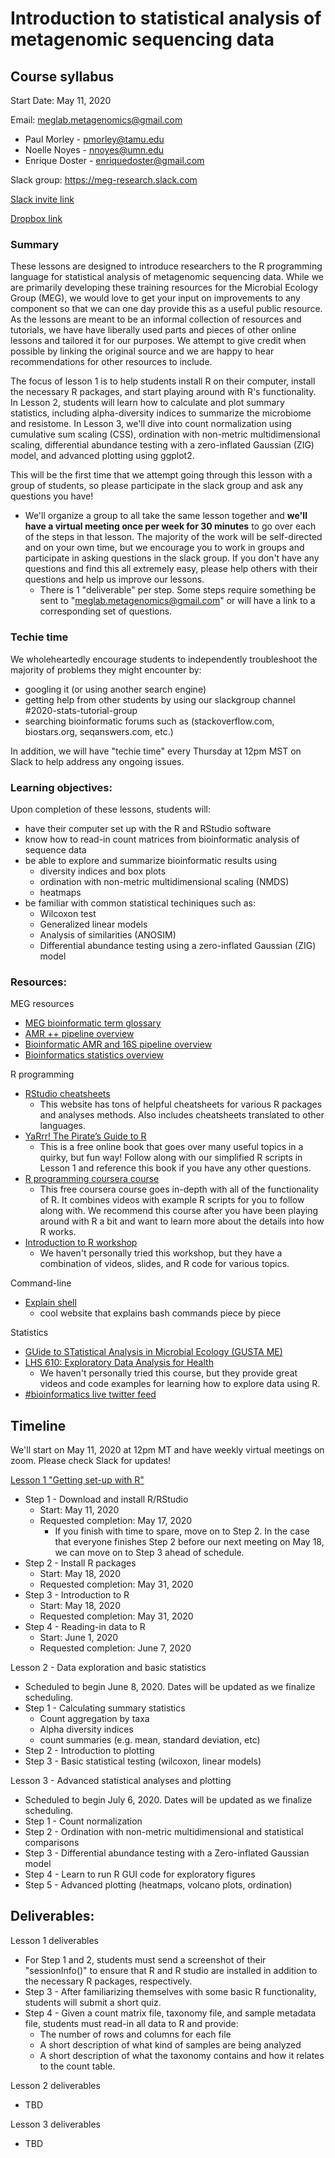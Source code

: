 # Introduction to statistical analysis of metagenomic sequencing data
## Course syllabus
Start Date: May 11, 2020

Email: meglab.metagenomics@gmail.com
  * Paul Morley - pmorley@tamu.edu
  * Noelle Noyes - nnoyes@umn.edu
  * Enrique Doster - enriquedoster@gmail.com

Slack group: https://meg-research.slack.com

[Slack invite link](https://join.slack.com/t/meg-research/shared_invite/zt-ej7f576o-QfNwH_yfg0ljyvk3K~ORDg)

[Dropbox link](https://www.dropbox.com/sh/1xvpvxecesddfsc/AADYGmwC1p52eBeYjy_4qJ_-a?dl=0)

### Summary
These lessons are designed to introduce researchers to the R programming language for statistical analysis of metagenomic sequencing data. While we are primarily developing these training resources for the Microbial Ecology Group (MEG), we would love to get your input on improvements to any component so that we can one day provide this as a useful public resource. As the lessons are meant to be an informal collection of resources and tutorials, we have have liberally used parts and pieces of other online lessons and tailored it for our purposes. We attempt to give credit when possible by linking the original source and we are happy to hear recommendations for other resources to include.

The focus of lesson 1 is to help students install R on their computer, install the necessary R packages, and start playing around with R's functionality. In Lesson 2, students will learn how to calculate and plot summary statistics, including alpha-diversity indices to summarize the microbiome and resistome. In Lesson 3, we'll dive into count normalization using cumulative sum scaling (CSS), ordination with non-metric multidimensional scaling, differential abundance testing with a zero-inflated Gaussian (ZIG) model, and advanced plotting using ggplot2.

This will be the first time that we attempt going through this lesson with a group of students, so please participate in the slack group and ask any questions you have!
* We'll organize a group to all take the same lesson together and **we'll have a virtual meeting once per week for 30 minutes** to go over each of the steps in that lesson. The majority of the work will be self-directed and on your own time, but we encourage you to work in groups and participate in asking questions in the slack group. If you don't have any questions and find this all extremely easy, please help others with their questions and help us improve our lessons.
  * There is 1 "deliverable" per step. Some steps require something be sent to "meglab.metagenomics@gmail.com" or will have a link to a corresponding set of questions.

### Techie time
We wholeheartedly encourage students to independently troubleshoot the majority of problems they might encounter by:
* googling it (or using another search engine)
* getting help from other students by using our slackgroup channel #2020-stats-tutorial-group
* searching bioinformatic forums such as (stackoverflow.com, biostars.org, seqanswers.com, etc.)

In addition, we will have "techie time" every Thursday at 12pm MST on Slack to help address any ongoing issues.


### Learning objectives:
Upon completion of these lessons, students will:
* have their computer set up with the R and RStudio software
* know how to read-in count matrices from bioinformatic analysis of sequence data
* be able to explore and summarize bioinformatic results using
  * diversity indices and box plots
  * ordination with non-metric multidimensional scaling (NMDS)
  * heatmaps
* be familiar with common statistical techiniques such as:
  * Wilcoxon test
  * Generalized linear models
  * Analysis of similarities (ANOSIM)
  * Differential abundance testing using a zero-inflated Gaussian (ZIG) model

### Resources:
MEG resources
* [MEG bioinformatic term glossary](https://github.com/EnriqueDoster/MEG_intro_stats_course/blob/master/misc_resources/Glossary.md)
* [AMR ++ pipeline overview](https://github.com/EnriqueDoster/MEG_intro_stats_course/blob/master/misc_resources/AMR%2B%2B_v2_pipeline_overview.pdf)
* [Bioinformatic AMR and 16S pipeline overview](https://github.com/EnriqueDoster/MEG_intro_stats_course/blob/master/misc_resources/Bioinformatic_AMR_and_16S_pipeline_overview.pdf)
* [Bioinformatics statistics overview](https://github.com/EnriqueDoster/MEG_intro_stats_course/blob/master/misc_resources/Bioinformatic_statistics_overview.pdf)

R programming
* [RStudio cheatsheets](https://rstudio.com/resources/cheatsheets/)
  * This website has tons of helpful cheatsheets for various R packages and analyses methods. Also includes cheatsheets translated to other languages.
* [YaRrr! The Pirate’s Guide to R](https://bookdown.org/ndphillips/YaRrr/)
  * This is a free online book that goes over many useful topics in a quirky, but fun way! Follow along with our simplified R scripts in Lesson 1 and reference this book if you have any other questions.
* [R programming coursera course](https://www.coursera.org/learn/r-programming)
  * This free coursera course goes in-depth with all of the functionality of R. It combines videos with example R scripts for you to follow along with. We recommend this course after you have been playing around with R a bit and want to learn more about the details into how R works.
* [Introduction to R workshop](https://bioinformatics.ca/workshops/2018-introduction-to-R/)
  * We haven't personally tried this workshop, but they have a combination of videos, slides, and R code for various topics.

Command-line
* [Explain shell](https://explainshell.com/)
  * cool website that explains bash commands piece by piece


Statistics
* [GUide to STatistical Analysis in Microbial Ecology (GUSTA ME)](https://mb3is.megx.net/gustame)
* [LHS 610: Exploratory Data Analysis for Health](https://kdpsingh.lab.medicine.umich.edu/lhs-610)
  * We haven't personally tried this course, but they provide great videos and code examples for learning how to explore data using R.
* [#bioinformatics live twitter feed](https://twitter.com/search?q=%23bioinformatics&src=hash)


## Timeline
We'll start on May 11, 2020 at 12pm MT and have weekly virtual meetings on zoom. Please check Slack for updates!

[Lesson 1 "Getting set-up with R"](https://github.com/EnriqueDoster/MEG_intro_stats_course/blob/master/lessons/Statistics_lesson_1.md)
* Step 1 - Download and install R/RStudio
  * Start: May 11, 2020
  * Requested completion: May 17, 2020
    * If you finish with time to spare, move on to Step 2. In the case that everyone finishes Step 2 before our next meeting on May 18, we can move on to Step 3 ahead of schedule.
* Step 2 - Install R packages
  * Start: May 18, 2020
  * Requested completion: May 31, 2020
* Step 3 - Introduction to R
  * Start: May 18, 2020
  * Requested completion: May 31, 2020
* Step 4 - Reading-in data to R
  * Start: June 1, 2020
  * Requested completion: June 7, 2020

Lesson 2 - Data exploration and basic statistics
* Scheduled to begin June 8, 2020. Dates will be updated as we finalize scheduling.
* Step 1 - Calculating summary statistics
  * Count aggregation by taxa
  * Alpha diversity indices
  * count summaries (e.g. mean, standard deviation, etc)
* Step 2 - Introduction to plotting
* Step 3 - Basic statistical testing (wilcoxon, linear models)

Lesson 3 - Advanced statistical analyses and plotting
* Scheduled to begin July 6, 2020. Dates will be updated as we finalize scheduling.
* Step 1 - Count normalization
* Step 2 - Ordination with non-metric multidimensional and statistical comparisons
* Step 3 - Differential abundance testing with a Zero-inflated Gaussian model
* Step 4 - Learn to run R GUI code for exploratory figures
* Step 5 - Advanced plotting (heatmaps, volcano plots, ordination)


## Deliverables:
Lesson 1 deliverables
* For Step 1 and 2, students must send a screenshot of their "sessionInfo()" to ensure that R and R studio are installed in addition to the necessary R packages, respectively.
* Step 3 - After familiarizing themselves with some basic R functionality, students will submit a short quiz.
* Step 4 - Given a count matrix file, taxonomy file, and sample metadata file, students must read-in all data to R and provide:
  * The number of rows and columns for each file
  * A short description of what kind of samples are being analyzed
  * A short description of what the taxonomy contains and how it relates to the count table.

Lesson 2 deliverables
* TBD

Lesson 3 deliverables
* TBD
